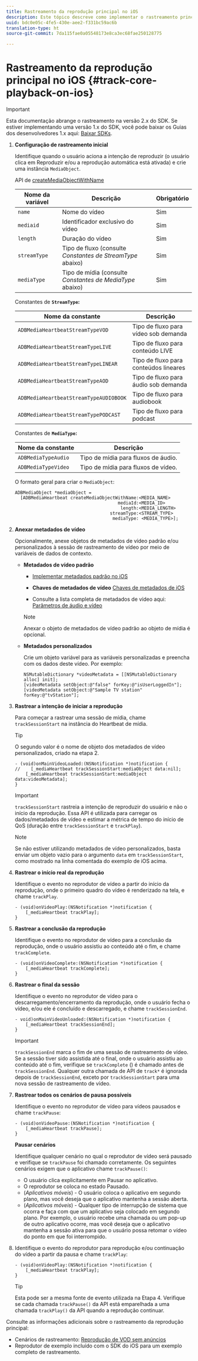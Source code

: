 ```yaml
---
title: Rastreamento da reprodução principal no iOS
description: Este tópico descreve como implementar o rastreamento principal usando o SDK do Media no iOS.
uuid: bdc0e05c-4fe5-430e-aee2-f331bc59ac6b
translation-type: ht
source-git-commit: 7da115fae0a05548173e8ca3ec68fae250128775

---
```



# Rastreamento da reprodução principal no iOS {#track-core-playback-on-ios}

>[!IMPORTANT]
>Esta documentação abrange o rastreamento na versão 2.x do SDK. Se estiver implementando uma versão 1.x do SDK, você pode baixar os Guias dos desenvolvedores 1.x aqui: [Baixar SDKs](/help/sdk-implement/download-sdks.md).

1. **Configuração de rastreamento inicial**

   Identifique quando o usuário aciona a intenção de reproduzir (o usuário clica em Reproduzir e/ou a reprodução automática está ativada) e crie uma instância `MediaObject`.

   API de [createMediaObjectWithName](https://adobe-marketing-cloud.github.io/media-sdks/reference/ios/Classes/ADBMediaHeartbeat.html#//api/name/createMediaObjectWithName:mediaId:length:streamType:mediaType:)

   | Nome da variável | Descrição | Obrigatório |
   |---|---|---|
   | `name` | Nome do vídeo | Sim |
   | `mediaid` | Identificador exclusivo do vídeo | Sim |
   | `length` | Duração do vídeo | Sim |
   | `streamType` | Tipo de fluxo (consulte _Constantes de StreamType_ abaixo) | Sim |
   | `mediaType` | Tipo de mídia (consulte _Constantes de MediaType_ abaixo) | Sim |

   Constantes de **`StreamType`:**

   | Nome da constante | Descrição |
   |---|---|
   | `ADBMediaHeartbeatStreamTypeVOD` | Tipo de fluxo para vídeo sob demanda |
   | `ADBMediaHeartbeatStreamTypeLIVE` | Tipo de fluxo para conteúdo LIVE |
   | `ADBMediaHeartbeatStreamTypeLINEAR` | Tipo de fluxo para conteúdos lineares |
   | `ADBMediaHeartbeatStreamTypeAOD` | Tipo de fluxo para áudio sob demanda |
   | `ADBMediaHeartbeatStreamTypeAUDIOBOOK` | Tipo de fluxo para audiobook |
   | `ADBMediaHeartbeatStreamTypePODCAST` | Tipo de fluxo para podcast |

   Constantes de **`MediaType`:**

   | Nome da constante | Descrição |
   |---|---|
   | `ADBMediaTypeAudio` | Tipo de mídia para fluxos de áudio. |
   | `ADBMediaTypeVideo` | Tipo de mídia para fluxos de vídeo. |

   O formato geral para criar o `MediaObject`:

   ```
   ADBMediaObject *mediaObject =  
     [ADBMediaHeartbeat createMediaObjectWithName:<MEDIA_NAME> 
                                          mediaId:<MEDIA_ID> 
                                           length:<MEDIA_LENGTH>                       
                                       streamType:<STREAM_TYPE> 
                                        mediaType: <MEDIA_TYPE>];
   ```

1. **Anexar metadados de vídeo**

   Opcionalmente, anexe objetos de metadados de vídeo padrão e/ou personalizados à sessão de rastreamento de vídeo por meio de variáveis de dados de contexto.

   * **Metadados de vídeo padrão**

      * [Implementar metadados padrão no iOS](/help/sdk-implement/track-av-playback/impl-std-metadata/impl-std-metadata-ios.md)
      * **Chaves de metadados de vídeo**
         [Chaves de metadados de iOS](/help/sdk-implement/track-av-playback/impl-std-metadata/ios-metadata-keys.md)

      * Consulte a lista completa de metadados de vídeo aqui: [Parâmetros de áudio e vídeo](/help/metrics-and-metadata/audio-video-parameters.md)
      >[!NOTE]
      >
      >Anexar o objeto de metadados de vídeo padrão ao objeto de mídia é opcional.

   * **Metadados personalizados**

      Crie um objeto variável para as variáveis personalizadas e preencha com os dados deste vídeo. Por exemplo:

      ```
      NSMutableDictionary *videoMetadata = [[NSMutableDictionary alloc] init]; 
      [videoMetadata setObject:@"false" forKey:@"isUserLoggedIn"]; 
      [videoMetadata setObject:@"Sample TV station" forKey:@"tvStation"];
      ```


1. **Rastrear a intenção de iniciar a reprodução**

   Para começar a rastrear uma sessão de mídia, chame `trackSessionStart` na instância do Heartbeat de mídia.

   >[!TIP]
   >
   >O segundo valor é o nome de objeto dos metadados de vídeo personalizados, criado na etapa 2.

   ```
   - (void)onMainVideoLoaded:(NSNotification *)notification { 
   //    [_mediaHeartbeat trackSessionStart:mediaObject data:nil]; 
       [_mediaHeartbeat trackSessionStart:mediaObject data:videoMetadata]; 
   }
   ```

   >[!IMPORTANT]
   >
   >`trackSessionStart` rastreia a intenção de reproduzir do usuário e não o início da reprodução. Essa API é utilizada para carregar os dados/metadados de vídeo e estimar a métrica de tempo do início de QoS (duração entre `trackSessionStart` e `trackPlay`).

   >[!NOTE]
   >
   >Se não estiver utilizando metadados de vídeo personalizados, basta enviar um objeto vazio para o argumento `data` em `trackSessionStart`, como mostrado na linha comentada do exemplo de iOS acima.

1. **Rastrear o início real da reprodução**

   Identifique o evento no reprodutor de vídeo a partir do início da reprodução, onde o primeiro quadro do vídeo é renderizado na tela, e chame `trackPlay`.

   ```
   - (void)onVideoPlay:(NSNotification *)notification { 
       [_mediaHeartbeat trackPlay]; 
   }
   ```

1. **Rastrear a conclusão da reprodução**

   Identifique o evento no reprodutor de vídeo para a conclusão da reprodução, onde o usuário assistiu ao conteúdo até o fim, e chame `trackComplete`.

   ```
   - (void)onVideoComplete:(NSNotification *)notification { 
       [_mediaHeartbeat trackComplete]; 
   }
   ```

1. **Rastrear o final da sessão**

   Identifique o evento no reprodutor de vídeo para o descarregamento/encerramento da reprodução, onde o usuário fecha o vídeo, e/ou ele é concluído e descarregado, e chame `trackSessionEnd`.

   ```
   - void)onMainVideoUnloaded:(NSNotification *)notification { 
       [_mediaHeartbeat trackSessionEnd]; 
   }
   ```

   >[!IMPORTANT]
   >
   >`trackSessionEnd` marca o fim de uma sessão de rastreamento de vídeo. Se a sessão tiver sido assistida até o final, onde o usuário assistiu ao conteúdo até o fim, verifique se `trackComplete` () é chamado antes de `trackSessionEnd`. Qualquer outra chamada de API de `track*` é ignorada depois de `trackSessionEnd`, exceto por `trackSessionStart` para uma nova sessão de rastreamento de vídeo.

1. **Rastrear todos os cenários de pausa possíveis**

   Identifique o evento no reprodutor de vídeo para vídeos pausados e chame `trackPause`:

   ```
   - (void)onVideoPause:(NSNotification *)notification { 
       [_mediaHeartbeat trackPause]; 
   }
   ```

   **Pausar cenários**

   Identifique qualquer cenário no qual o reprodutor de vídeo será pausado e verifique se `trackPause` foi chamado corretamente. Os seguintes cenários exigem que o aplicativo chame `trackPause()`:

   * O usuário clica explicitamente em Pausar no aplicativo.
   * O reprodutor se coloca no estado Pausado.
   * (*Aplicativos móveis*) - O usuário coloca o aplicativo em segundo plano, mas você deseja que o aplicativo mantenha a sessão aberta.
   * (*Aplicativos móveis*) - Qualquer tipo de interrupção de sistema que ocorra e faça com que um aplicativo seja colocado em segundo plano. Por exemplo, o usuário recebe uma chamada ou um pop-up de outro aplicativo ocorre, mas você deseja que o aplicativo mantenha a sessão ativa para que o usuário possa retomar o vídeo do ponto em que foi interrompido.

1. Identifique o evento do reprodutor para reprodução e/ou continuação do vídeo a partir da pausa e chame `trackPlay`:

   ```
   - (void)onVideoPlay:(NSNotification *)notification { 
       [_mediaHeartbeat trackPlay]; 
   }
   ```

   >[!TIP]
   >
   >Esta pode ser a mesma fonte de evento utilizada na Etapa 4. Verifique se cada chamada `trackPause()` da API está emparelhada a uma chamada `trackPlay()` da API quando a reprodução continuar.

Consulte as informações adicionais sobre o rastreamento da reprodução principal:

* Cenários de rastreamento: [Reprodução de VOD sem anúncios](/help/sdk-implement/tracking-scenarios/vod-no-intrs-details.md)
* Reprodutor de exemplo incluído com o SDK do iOS para um exemplo completo de rastreamento.

